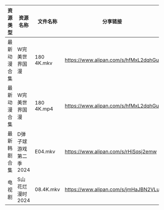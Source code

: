 | 资源类型   | 资源名称          | 文件名称       | 分享链接                                 | 更新时间                |
| ------ | ------------- | ---------- | ------------------------------------ | ------------------- |
| 最新动漫合集 | W完美世界国漫       | 180 4K.mkv | https://www.alipan.com/s/hfMxL2dqhGu | 2024-09-13 00:10:00 |
| 最新动漫合集 | W完美世界国漫       | 180 4K.mp4 | https://www.alipan.com/s/hfMxL2dqhGu | 2024-09-13 00:10:00 |
| 最新韩剧合集 | D弹子球游戏第二季2024 | E04.mkv    | https://www.alipan.com/s/rHiSqsj2emw | 2024-09-13 12:05:39 |
| 电视剧    | S山花烂漫时2024    | 08.4K.mkv  | https://www.alipan.com/s/jmHaJBN2VLu | 2024-09-13 12:07:01 |
